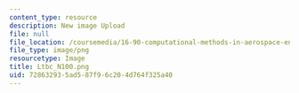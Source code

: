```yaml
---
content_type: resource
description: New image Upload
file: null
file_location: /coursemedia/16-90-computational-methods-in-aerospace-engineering-spring-2014/728632935ad587f96c204d764f325a40_Ltbc_N100.png
file_type: image/png
resourcetype: Image
title: Ltbc_N100.png
uid: 72863293-5ad5-87f9-6c20-4d764f325a40
---
```

